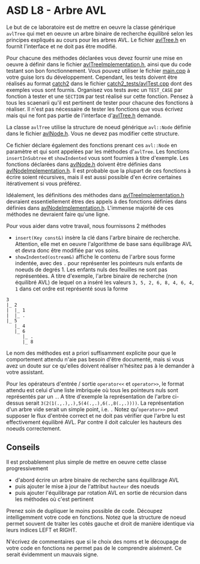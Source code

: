 # ASD L8 - Arbre AVL

Le but de ce laboratoire est de mettre en oeuvre la classe générique `avlTree` qui met en oeuvre 
un arbre binaire de recherche équilibré selon les principes expliqués au cours pour les arbres AVL.
Le fichier [avlTree.h](./src/avlTree.h) en fournit l'interface et ne doit pas être modifié. 

Pour chacune des méthodes déclarées vous devez fournir une mise en oeuvre à définir dans le fichier
[avlTreeImplementation.h](./src/avlTreeImplementation.h), ainsi que du code testant son bon 
fonctionnement. Vous pouvez utiliser le fichier [main.cpp](./src/main.cpp) à votre guise lors 
du développement. Cependant, les tests doivent être réalisés au format [catch2](https://github.com/catchorg/Catch2) dans le fichier 
[catch2_tests/avlTest.cpp](./src/catch2_tests/avlTest.cpp) dont des exemples vous sont fournis. 
Organisez vos tests avec un `TEST_CASE` par fonction à tester et une `SECTION` par test réalisé 
sur cette fonction. Pensez à tous les scaenarii qu'il est pertinent de tester pour chacune des
fonctions à réaliser. Il n'est pas nécessaire de tester les fonctions que vous écrivez mais qui ne 
font pas partie de l'interface d'[avlTree.h](./src/avlTree.h) demandé. 

La classe `avlTree` utilise la structure de noeud générique `avl::Node` définie dans le fichier
[avlNode.h](./src/avlNode.h). Vous ne devez pas modifier cette structure. 

Ce fichier déclare également des fonctions prenant ces `avl::Node` en paramètre et qui sont 
appelées par les méthodes d'`avlTree`. Les fonctions `insertInSubtree` et `showIndented` vous
sont fournies à titre d'exemple. Les fonctions déclarées dans [avlNode.h](./src/avlNode.h) doivent
être définies dans [avlNodeImplementation.h](./src/avlNodeImplementation.h). Il est probable que
la plupart de ces fonctions à écrire soient récursives, mais il est aussi possible d'en écrire 
certaines itérativement si vous préférez. 

Idéalement, les définitions des méthodes dans [avlTreeImplementation.h](./src/avlTreeImplementation.h) 
devraient essentiellement êtres des appels à des fonctions définies dans définies dans 
[avlNodeImplementation.h](./src/avlNodeImplementation.h). L'immense majorité de ces méthodes
ne devraient faire qu'une ligne. 

Pour vous aider dans votre travail, nous fournissons 2 méthodes 

* `insert(Key const&)` insère la clé dans l'arbre binaire de recherche. Attention, elle met en oeuvre l'algorithme
de base sans équilibrage AVL et devra donc être modifiée par vos soins.
* `showIndented(ostream&)` affiche le contenu de l'arbre sous forme indentée, avec des `.` pour représenter 
les pointeurs nuls enfants de noeuds de degrés 1. Les enfants nuls des feuilles ne sont pas représentées. A titre 
  d'exemple, l'arbre binaire de recherche (non équilibré AVL) de lequel on a inséré les valeurs `3, 5, 2, 6, 8, 4, 6, 4, 1` 
  dans cet ordre est représenté sous la forme 
~~~
3
|_ 2
|  |_ 1
|  |_ .
|_ 5
   |_ 4
   |_ 6
      |_ .
      |_ 8
~~~

Le nom des méthodes est a priori suffisamment explicite pour que le comportement attendu n'aie pas besoin d'être 
documenté, mais si vous avez un doute sur ce qu'elles doivent réaliser n'hésitez pas à le demander à votre assistant. 

Pour les opérateurs d'entrée / sortie `operator<<` et `operator>>`, le format attendu est celui d'une liste imbriquée 
où tous les pointeurs nuls sont représentés par un `.`. A titre d'exemple la représentation de l'arbre ci-dessus serait 
`3(2(1(.,.),.),5(4(.,.),6(.,8(.,.))))`. La représentation d'un arbre vide serait un simple point, i.e. `.` Notez 
qu'`operator>>` peut supposer le flux d'entrée correct et ne doit pas vérifier que l'arbre lu est effectivement
équilibré AVL. Par contre il doit calculer les hauteurs des noeuds correctement. 

## Conseils

Il est probablement plus simple de mettre en oeuvre cette classe progressivement 
* d'abord écrire un arbre binaire de recherche sans équilibrage AVL
* puis ajouter le mise à jour de l'attribut `hauteur` des noeuds
* puis ajouter l'équilibrage par rotation AVL en sortie de récursion dans les méthodes où c'est pertinent

Prenez soin de dupliquer le moins possible de code. Découpez intelligemment votre code en fonctions. Notez que 
la structure de noeud permet souvent de traiter les cotés gauche et droit de manière identique via leurs indices 
LEFT et RIGHT. 

N'écrivez de commentaires que si le choix des noms et le découpage de votre code en fonctions ne permet pas de le 
comprendre aisément. Ce serait évidemment un mauvais signe. 


